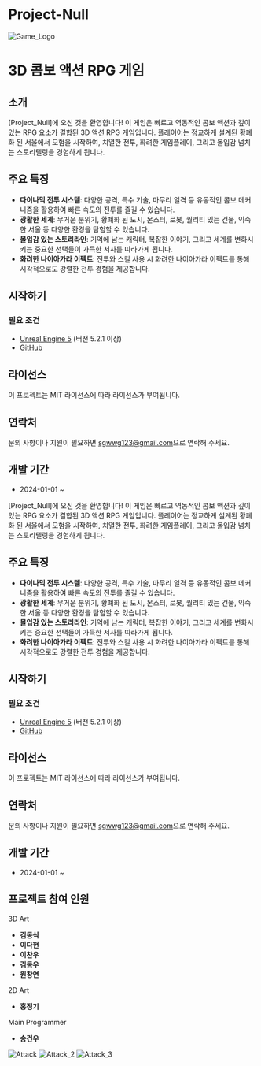 # Project-Null
![Game_Logo](https://github.com/GunWoo0704/Project-Null/assets/97406373/564537f6-25aa-464e-a524-739a75c27faa)

# 3D 콤보 액션 RPG 게임

## 소개

[Project_Null]에 오신 것을 환영합니다! 이 게임은 빠르고 역동적인 콤보 액션과 깊이 있는 RPG 요소가 결합된 3D 액션 RPG 게임입니다. 플레이어는 정교하게 설계된 황폐화 된 서울에서 모험을 시작하여, 치열한 전투, 화려한 게임플레이, 그리고 몰입감 넘치는 스토리텔링을 경험하게 됩니다.

## 주요 특징

- **다이나믹 전투 시스템**: 다양한 공격, 특수 기술, 마무리 일격 등 유동적인 콤보 메커니즘을 활용하여 빠른 속도의 전투를 즐길 수 있습니다.
- **광활한 세계**: 무거운 분위기, 황폐화 된 도시, 몬스터, 로봇, 퀄리티 있는 건물, 익숙한 서울 등 다양한 환경을 탐험할 수 있습니다.
- **몰입감 있는 스토리라인**: 기억에 남는 캐릭터, 복잡한 이야기, 그리고 세계를 변화시키는 중요한 선택들이 가득한 서사를 따라가게 됩니다.
- **화려한 나이아가라 이펙트**: 전투와 스킬 사용 시 화려한 나이아가라 이펙트를 통해 시각적으로도 강렬한 전투 경험을 제공합니다.

## 시작하기

### 필요 조건

- [Unreal Engine 5](https://unity.com/) (버전 5.2.1 이상)
- [GitHub]([https://git-scm.com/](https://github.com/GunWoo0704/Project-Null.git))


## 라이선스

이 프로젝트는 MIT 라이선스에 따라 라이선스가 부여됩니다.

## 연락처

문의 사항이나 지원이 필요하면 [sgwwg123@gmail.com](mailto:sgwwg123@gmail.com)으로 연락해 주세요.

## 개발 기간
- 2024-01-01 ~


[Project_Null]에 오신 것을 환영합니다! 이 게임은 빠르고 역동적인 콤보 액션과 깊이 있는 RPG 요소가 결합된 3D 액션 RPG 게임입니다. 플레이어는 정교하게 설계된 황폐화 된 서울에서 모험을 시작하여, 치열한 전투, 화려한 게임플레이, 그리고 몰입감 넘치는 스토리텔링을 경험하게 됩니다.

## 주요 특징

- **다이나믹 전투 시스템**: 다양한 공격, 특수 기술, 마무리 일격 등 유동적인 콤보 메커니즘을 활용하여 빠른 속도의 전투를 즐길 수 있습니다.
- **광활한 세계**: 무거운 분위기, 황폐화 된 도시, 몬스터, 로봇, 퀄리티 있는 건물, 익숙한 서울 등 다양한 환경을 탐험할 수 있습니다.
- **몰입감 있는 스토리라인**: 기억에 남는 캐릭터, 복잡한 이야기, 그리고 세계를 변화시키는 중요한 선택들이 가득한 서사를 따라가게 됩니다.
- **화려한 나이아가라 이펙트**: 전투와 스킬 사용 시 화려한 나이아가라 이펙트를 통해 시각적으로도 강렬한 전투 경험을 제공합니다.

## 시작하기

### 필요 조건

- [Unreal Engine 5](https://unity.com/) (버전 5.2.1 이상)
- [GitHub]([https://git-scm.com/](https://github.com/GunWoo0704/Project-Null.git))


## 라이선스

이 프로젝트는 MIT 라이선스에 따라 라이선스가 부여됩니다.

## 연락처

문의 사항이나 지원이 필요하면 [sgwwg123@gmail.com](mailto:sgwwg123@gmail.com)으로 연락해 주세요.

## 개발 기간
- 2024-01-01 ~

## 프로젝트 참여 인원

3D Art
- **김동식**
- **이다현**
- **이찬우**
- **김동우**
- **원창연**

2D Art
- **홍정기**

Main Programmer
- **송건우**



![Attack](https://github.com/GunWoo0704/Project-Null/assets/97406373/61a4b46c-7631-4348-9427-4a9f7b2b88bf)
![Attack_2](https://github.com/GunWoo0704/Project-Null/assets/97406373/1f65cc02-422e-4dad-889d-4a03fecb7fa9)
![Attack_3](https://github.com/GunWoo0704/Project-Null/assets/97406373/772c569a-de04-4de9-bfcb-f13f8794c44f)
